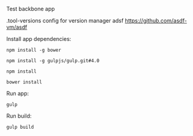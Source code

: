 Test backbone app

.tool-versions config for version manager adsf https://github.com/asdf-vm/asdf

Install app dependencies:

	npm install -g bower

	npm install -g gulpjs/gulp.git#4.0

	npm install

	bower install

Run app:

	gulp

Run build:

    gulp build
